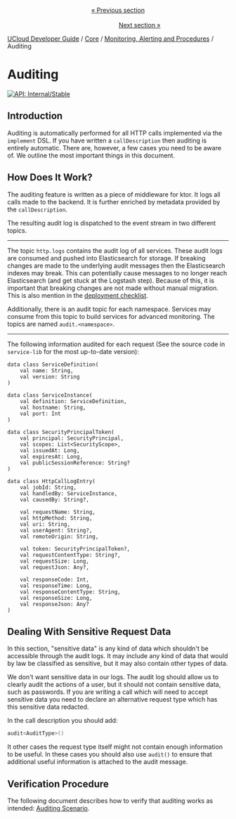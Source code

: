 <p align='center'>
<a href='/docs/developer-guide/core/monitoring/introduction.md'>« Previous section</a>
&nbsp;&nbsp;&nbsp;&nbsp;&nbsp;&nbsp;&nbsp;&nbsp;&nbsp;&nbsp;&nbsp;&nbsp;&nbsp;&nbsp;&nbsp;&nbsp;&nbsp;&nbsp;&nbsp;&nbsp;&nbsp;&nbsp;&nbsp;&nbsp;&nbsp;&nbsp;&nbsp;&nbsp;&nbsp;&nbsp;&nbsp;&nbsp;&nbsp;&nbsp;&nbsp;&nbsp;&nbsp;&nbsp;&nbsp;&nbsp;&nbsp;&nbsp;&nbsp;&nbsp;&nbsp;&nbsp;&nbsp;&nbsp;&nbsp;&nbsp;&nbsp;&nbsp;&nbsp;&nbsp;&nbsp;&nbsp;&nbsp;&nbsp;&nbsp;&nbsp;&nbsp;&nbsp;&nbsp;&nbsp;&nbsp;&nbsp;&nbsp;&nbsp;&nbsp;&nbsp;&nbsp;&nbsp;&nbsp;&nbsp;&nbsp;&nbsp;&nbsp;&nbsp;&nbsp;&nbsp;&nbsp;&nbsp;&nbsp;&nbsp;&nbsp;&nbsp;&nbsp;&nbsp;&nbsp;&nbsp;&nbsp;&nbsp;&nbsp;&nbsp;&nbsp;&nbsp;&nbsp;&nbsp;&nbsp;&nbsp;&nbsp;&nbsp;&nbsp;&nbsp;&nbsp;&nbsp;&nbsp;&nbsp;&nbsp;&nbsp;&nbsp;&nbsp;&nbsp;&nbsp;&nbsp;&nbsp;&nbsp;&nbsp;&nbsp;&nbsp;&nbsp;&nbsp;&nbsp;&nbsp;&nbsp;&nbsp;&nbsp;&nbsp;&nbsp;&nbsp;&nbsp;&nbsp;&nbsp;&nbsp;&nbsp;&nbsp;&nbsp;&nbsp;&nbsp;&nbsp;&nbsp;&nbsp;&nbsp;&nbsp;&nbsp;&nbsp;&nbsp;&nbsp;&nbsp;&nbsp;&nbsp;&nbsp;&nbsp;<a href='/docs/developer-guide/core/monitoring/auditing-scenario.md'>Next section »</a>
</p>


[UCloud Developer Guide](/docs/developer-guide/README.md) / [Core](/docs/developer-guide/core/README.md) / [Monitoring, Alerting and Procedures](/docs/developer-guide/core/monitoring/README.md) / Auditing
# Auditing

[![API: Internal/Stable](https://img.shields.io/static/v1?label=API&message=Internal/Stable&color=red&style=flat-square)](/docs/developer-guide/core/api-conventions.md)


## Introduction           

Auditing is automatically performed for all HTTP calls implemented via the
`implement` DSL. If you have written a `callDescription` then auditing is
entirely automatic. There are, however, a few cases you need to be aware of.
We outline the most important things in this document.

## How Does It Work?

The auditing feature is written as a piece of middleware for ktor. It logs all
calls made to the backend. It is further enriched by metadata provided by the
`callDescription`.

The resulting audit log is dispatched to the event stream in two different topics.

---

The topic `http.logs` contains the audit log of all services. These audit logs are consumed and pushed into
Elasticsearch for storage. If breaking changes are made to the underlying audit messages then the Elasticsearch indexes
may break. This can potentially cause messages to no longer reach Elasticsearch (and get stuck at the Logstash step).
Because of this, it is important that breaking changes are not made without manual migration. This is also mention in
the [deployment checklist](./deployment.md).

Additionally, there is an audit topic for each namespace. Services may consume
from this topic to build services for advanced monitoring. The topics are named
`audit.<namespace>`.

---

The following information audited for each request (See the source code in
`service-lib` for the most up-to-date version):

```
data class ServiceDefinition(
    val name: String,
    val version: String
)

data class ServiceInstance(
    val definition: ServiceDefinition, 
    val hostname: String, 
    val port: Int
)

data class SecurityPrincipalToken(
    val principal: SecurityPrincipal,
    val scopes: List<SecurityScope>,
    val issuedAt: Long,
    val expiresAt: Long,
    val publicSessionReference: String?
)

data class HttpCallLogEntry(
    val jobId: String,
    val handledBy: ServiceInstance,
    val causedBy: String?,

    val requestName: String,
    val httpMethod: String,
    val uri: String,
    val userAgent: String?,
    val remoteOrigin: String,

    val token: SecurityPrincipalToken?,
    val requestContentType: String?,
    val requestSize: Long,
    val requestJson: Any?,

    val responseCode: Int,
    val responseTime: Long,
    val responseContentType: String,
    val responseSize: Long,
    val responseJson: Any?
)
```

## Dealing With Sensitive Request Data

In this section, "sensitive data" is any kind of data which shouldn't be accessible through the audit logs. It may include
any kind of data that would by law be classified as sensitive, but it may also contain other types of data.

We don't want sensitive data in our logs. The audit log should allow us to clearly audit the actions of a user, but it
should not contain sensitive data, such as passwords. If you are writing a call which will need to accept sensitive data
you need to declare an alternative request type which has this sensitive data redacted. 

In the call description you should add:

```kotlin
audit<AuditType>()
```

It other cases the request type itself might not contain enough information
to be useful. In these cases you should also use `audit()` to ensure that
additional useful information is attached to the audit message.

## Verification Procedure

The following document describes how to verify that auditing works as intended:
[Auditing Scenario](auditing-scenario.md).

